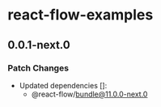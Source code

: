 # react-flow-examples

## 0.0.1-next.0

### Patch Changes

- Updated dependencies []:
  - @react-flow/bundle@11.0.0-next.0
